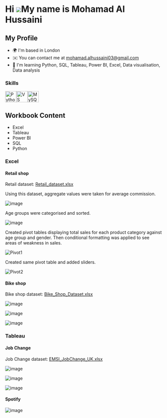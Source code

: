 
Hi ![](https://user-images.githubusercontent.com/18350557/176309783-0785949b-9127-417c-8b55-ab5a4333674e.gif)My name is Mohamad Al Hussaini
===========================================================================================================================================

My Profile
--------------------

* 🌍  I'm based in London
* ✉️  You can contact me at [mohamad.alhussaini03@gmail.com](mailto:mohamad.alhussaini03@gmail.com)
* 🧠  I'm learning Python, SQL, Tableau, Power BI, Excel, Data visualisation, Data analysis

### Skills

<p align="left">
<a href="https://www.python.org/" target="_blank" rel="noreferrer"><img src="https://raw.githubusercontent.com/danielcranney/readme-generator/main/public/icons/skills/python-colored.svg" width="36" height="36" alt="Python" /></a><a href="https://code.visualstudio.com/" target="_blank" rel="noreferrer"><img src="https://raw.githubusercontent.com/danielcranney/readme-generator/main/public/icons/skills/visualstudiocode.svg" width="36" height="36" alt="VS Code" /></a><a href="https://www.mysql.com/" target="_blank" rel="noreferrer"><img src="https://raw.githubusercontent.com/danielcranney/readme-generator/main/public/icons/skills/mysql-colored.svg" width="36" height="36" alt="MySQL" /></a>
</p>

## Workbook Content


* Excel
* Tableau
* Power BI
* SQL
* Python

### Excel

#### Retail shop
Retail dataset: [Retail_dataset.xlsx](https://github.com/user-attachments/files/18152141/retail_sales_dataset_Master.2.xlsx)

Using this dataset, aggregate values were taken for average commission.

![image](https://github.com/user-attachments/assets/4753331c-5c17-41e2-abb8-d9ff1b2c9632)

Age groups were categorised and sorted.

![image](https://github.com/user-attachments/assets/8e6ea97a-341c-4d6e-be40-eb1696bbb9f4)

Created pivot tables displaying total sales for each product category against age group and gender. Then conditional formatting was applied to see areas of weakness in sales.

![Pivot1](https://github.com/user-attachments/assets/5391e59f-a11f-479c-b69b-123f2bec79c0)

Created same pivot table and added sliders.

![Pivot2](https://github.com/user-attachments/assets/01b402d9-0ed4-4d35-86c3-d5db7b2a9106)

#### Bike shop

Bike shop dataset: [Bike_Shop_Dataset.xlsx](https://github.com/user-attachments/files/18152441/Day_3_Task_1_Bike_Sales_Pivot_Lab.xlsx)

![image](https://github.com/user-attachments/assets/c6eaa479-3641-4642-ad86-a789259fbbff)

![image](https://github.com/user-attachments/assets/bc2d215b-0d39-4520-87c1-bd3d61be4b30)

![image](https://github.com/user-attachments/assets/571981b4-e512-4082-926e-f11295b7d482)



### Tableau

#### Job Change

Job Change dataset: [EMSI_JobChange_UK.xlsx](https://github.com/user-attachments/files/18153056/EMSI_JobChange_UK.xlsx)

![image](https://github.com/user-attachments/assets/ba2f9d0d-aa97-4453-9001-5d62d1ac7028)

![image](https://github.com/user-attachments/assets/b2e1c51e-59c5-4073-9aed-1be55daf5e13)

![image](https://github.com/user-attachments/assets/5af8af96-ac1b-4b3f-84d7-687fe7902fd9)

#### Spotify 

![image](https://github.com/user-attachments/assets/1e68de42-1edd-4dd7-8b9e-beed3a173622)








